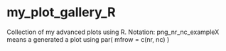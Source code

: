 # my_plot_gallery_R
Collection of my advanced plots using R.
Notation: png_nr_nc_exampleX means a generated a plot using par( mfrow = c(nr, nc) ) 

